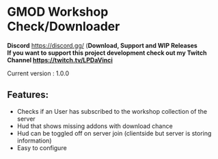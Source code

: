 # GMOD Workshop Check/Downloader

**Discord** https://discord.gg/ (**Download, Support and WIP Releases**  
**If you want to support this project development check out my Twitch Channel https://twitch.tv/LPDaVinci**  

Current version : 1.0.0  

## Features:  
- Checks if an User has subscribed to the workshop collection of the server
- Hud that shows missing addons with download chance
- Hud can be toggled off on server join (clientside but server is storing information)
- Easy to configure